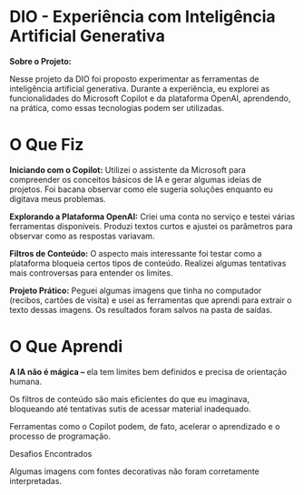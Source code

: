 # DIO - Experiência com Inteligência Artificial Generativa
**Sobre o Projeto:**

Nesse projeto da DIO foi proposto experimentar as ferramentas de inteligência artificial generativa. Durante a experiência, eu explorei as funcionalidades do Microsoft Copilot e da plataforma OpenAI, aprendendo, na prática, como essas tecnologias podem ser utilizadas.

# O Que Fiz
**Iniciando com o Copilot:** Utilizei o assistente da Microsoft para compreender os conceitos básicos de IA e gerar algumas ideias de projetos. Foi bacana observar como ele sugeria soluções enquanto eu digitava meus problemas.

**Explorando a Plataforma OpenAI:** Criei uma conta no serviço e testei várias ferramentas disponíveis. Produzi textos curtos e ajustei os parâmetros para observar como as respostas variavam.

**Filtros de Conteúdo:** O aspecto mais interessante foi testar como a plataforma bloqueia certos tipos de conteúdo. Realizei algumas tentativas mais controversas para entender os limites.

**Projeto Prático:** Peguei algumas imagens que tinha no computador (recibos, cartões de visita) e usei as ferramentas que aprendi para extrair o texto dessas imagens. Os resultados foram salvos na pasta de saídas.

# O Que Aprendi

**A IA não é mágica –** ela tem limites bem definidos e precisa de orientação humana.

Os filtros de conteúdo são mais eficientes do que eu imaginava, bloqueando até tentativas sutis de acessar material inadequado.

Ferramentas como o Copilot podem, de fato, acelerar o aprendizado e o processo de programação.

Desafios Encontrados

Algumas imagens com fontes decorativas não foram corretamente interpretadas.
